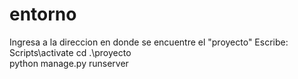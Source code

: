# entorno  
Ingresa a la direccion en donde se encuentre el "proyecto"
Escribe:
Scripts\activate
cd .\proyecto\
python manage.py runserver
